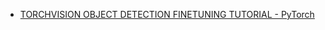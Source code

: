 - [TORCHVISION OBJECT DETECTION FINETUNING TUTORIAL - PyTorch](https://pytorch.org/tutorials/intermediate/torchvision_tutorial.html)